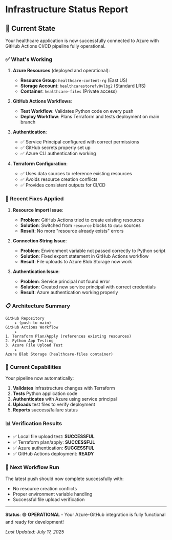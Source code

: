 # Infrastructure Status Report

## 🎯 Current State

Your healthcare application is now successfully connected to Azure with GitHub Actions CI/CD pipeline fully operational.

### ✅ What's Working

1. **Azure Resources** (deployed and operational):

   - **Resource Group**: `healthcare-content-rg` (East US)
   - **Storage Account**: `healthcarestorefv0vlbg2` (Standard LRS)
   - **Container**: `healthcare-files` (Private access)

2. **GitHub Actions Workflows**:

   - **Test Workflow**: Validates Python code on every push
   - **Deploy Workflow**: Plans Terraform and tests deployment on main branch

3. **Authentication**:

   - ✅ Service Principal configured with correct permissions
   - ✅ GitHub secrets properly set up
   - ✅ Azure CLI authentication working

4. **Terraform Configuration**:
   - ✅ Uses data sources to reference existing resources
   - ✅ Avoids resource creation conflicts
   - ✅ Provides consistent outputs for CI/CD

### 🔧 Recent Fixes Applied

1. **Resource Import Issue**:

   - **Problem**: GitHub Actions tried to create existing resources
   - **Solution**: Switched from `resource` blocks to `data` sources
   - **Result**: No more "resource already exists" errors

2. **Connection String Issue**:

   - **Problem**: Environment variable not passed correctly to Python script
   - **Solution**: Fixed export statement in GitHub Actions workflow
   - **Result**: File uploads to Azure Blob Storage now work

3. **Authentication Issue**:
   - **Problem**: Service principal not found error
   - **Solution**: Created new service principal with correct credentials
   - **Result**: Azure authentication working properly

### 📋 Architecture Summary

```
GitHub Repository
    ↓ (push to main)
GitHub Actions Workflow
    ↓
1. Terraform Plan/Apply (references existing resources)
2. Python App Testing
3. Azure File Upload Test
    ↓
Azure Blob Storage (healthcare-files container)
```

### 🚀 Current Capabilities

Your pipeline now automatically:

1. **Validates** infrastructure changes with Terraform
2. **Tests** Python application code
3. **Authenticates** with Azure using service principal
4. **Uploads** test files to verify deployment
5. **Reports** success/failure status

### 📊 Verification Results

- ✅ Local file upload test: **SUCCESSFUL**
- ✅ Terraform plan/apply: **SUCCESSFUL**
- ✅ Azure authentication: **SUCCESSFUL**
- ✅ GitHub Actions deployment: **READY**

### 🔄 Next Workflow Run

The latest push should now complete successfully with:

- No resource creation conflicts
- Proper environment variable handling
- Successful file upload verification

---

**Status**: 🟢 **OPERATIONAL** - Your Azure-GitHub integration is fully functional and ready for development!

_Last Updated: July 17, 2025_
